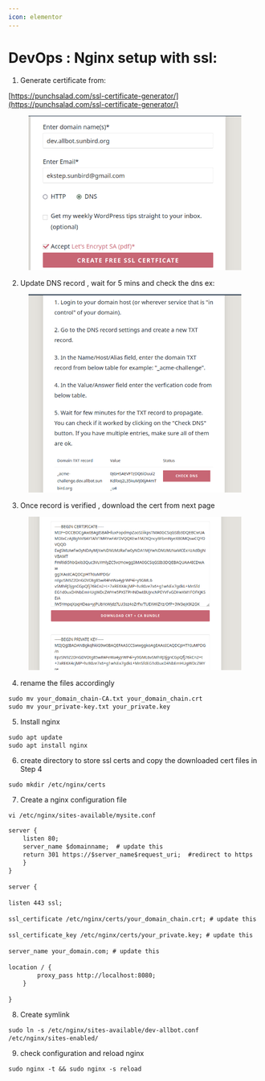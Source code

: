 ```yaml
---
icon: elementor
---
```


# DevOps : Nginx setup with ssl:

1. Generate certificate from:

[https://punchsalad.com/ssl-certificate-generator/](https://punchsalad.com/ssl-certificate-generator/)



<figure><img src="../../../../.gitbook/assets/generate-ssl-cert (1).png" alt=""><figcaption></figcaption></figure>

2. Update DNS record , wait for 5 mins and check the dns ex:



<figure><img src="../../../../.gitbook/assets/update-dns-record-ssl2 (1).png" alt=""><figcaption></figcaption></figure>

3. Once record is verified , download the cert from next page



<figure><img src="../../../../.gitbook/assets/download-ssl-cert (1).png" alt=""><figcaption></figcaption></figure>

4. rename the files accordingly

```
sudo mv your_domain_chain-CA.txt your_domain_chain.crt
sudo mv your_private-key.txt your_private.key
```

5. Install nginx

```
sudo apt update
sudo apt install nginx
```

6. create directory to store ssl certs and copy the downloaded cert files in Step 4

```
sudo mkdir /etc/nginx/certs
```

7. Create a nginx configuration file

```
vi /etc/nginx/sites-available/mysite.conf
```

```
server {
    listen 80;
    server_name $domainname;  # update this
    return 301 https://$server_name$request_uri;  #redirect to https
    }
}

server {

listen 443 ssl;

ssl_certificate /etc/nginx/certs/your_domain_chain.crt; # update this

ssl_certificate_key /etc/nginx/certs/your_private.key; # update this

server_name your_domain.com; # update this

location / {
        proxy_pass http://localhost:8080;
    }

}
```

8. Create symlink

```
sudo ln -s /etc/nginx/sites-available/dev-allbot.conf /etc/nginx/sites-enabled/
```

9. check configuration and reload nginx

```
sudo nginx -t && sudo nginx -s reload
```
